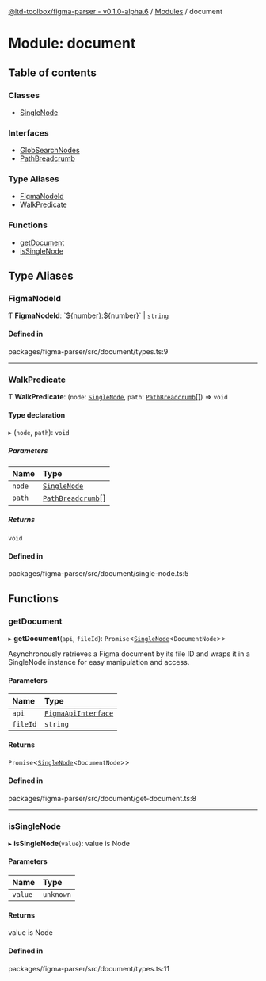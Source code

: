 [@ltd-toolbox/figma-parser - v0.1.0-alpha.6](../README.md) / [Modules](../modules.md) / document

# Module: document

## Table of contents

### Classes

- [SingleNode](../classes/document.SingleNode.md)

### Interfaces

- [GlobSearchNodes](../interfaces/document.GlobSearchNodes.md)
- [PathBreadcrumb](../interfaces/document.PathBreadcrumb.md)

### Type Aliases

- [FigmaNodeId](document.md#figmanodeid)
- [WalkPredicate](document.md#walkpredicate)

### Functions

- [getDocument](document.md#getdocument)
- [isSingleNode](document.md#issinglenode)

## Type Aliases

### FigmaNodeId

Ƭ **FigmaNodeId**: \`$\{number}:$\{number}\` \| `string`

#### Defined in

packages/figma-parser/src/document/types.ts:9

___

### WalkPredicate

Ƭ **WalkPredicate**: (`node`: [`SingleNode`](../classes/document.SingleNode.md), `path`: [`PathBreadcrumb`](../interfaces/document.PathBreadcrumb.md)[]) => `void`

#### Type declaration

▸ (`node`, `path`): `void`

##### Parameters

| Name | Type |
| :------ | :------ |
| `node` | [`SingleNode`](../classes/document.SingleNode.md) |
| `path` | [`PathBreadcrumb`](../interfaces/document.PathBreadcrumb.md)[] |

##### Returns

`void`

#### Defined in

packages/figma-parser/src/document/single-node.ts:5

## Functions

### getDocument

▸ **getDocument**(`api`, `fileId`): `Promise`\<[`SingleNode`](../classes/document.SingleNode.md)\<`DocumentNode`\>\>

Asynchronously retrieves a Figma document by its file ID and wraps it in a SingleNode instance for easy manipulation and access.

#### Parameters

| Name | Type |
| :------ | :------ |
| `api` | [`FigmaApiInterface`](../interfaces/dev.FigmaApiInterface.md) |
| `fileId` | `string` |

#### Returns

`Promise`\<[`SingleNode`](../classes/document.SingleNode.md)\<`DocumentNode`\>\>

#### Defined in

packages/figma-parser/src/document/get-document.ts:8

___

### isSingleNode

▸ **isSingleNode**(`value`): value is Node

#### Parameters

| Name | Type |
| :------ | :------ |
| `value` | `unknown` |

#### Returns

value is Node

#### Defined in

packages/figma-parser/src/document/types.ts:11
